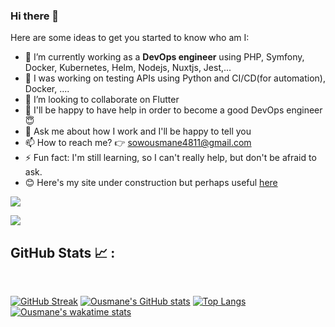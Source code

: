 ### Hi there 👋

Here are some ideas to get you started to know who am I:

- 🔭 I’m currently working as a **DevOps engineer**  using PHP, Symfony, Docker, Kubernetes, Helm, Nodejs, Nuxtjs, Jest,...
- 🌱 I was working on testing APIs using Python and CI/CD(for automation), Docker, ....
- 👯 I’m looking to collaborate on Flutter
- 🤔 I'll be happy to have help in order to become a good DevOps engineer 😇
- 💬 Ask me about how I work and I'll be happy to tell you
- 📫 How to reach me? 👉 sowousmane4811@gmail.com
- ⚡ Fun fact: I'm still learning, so I can't really help, but don't be afraid to ask. 
- 😊 Here's my site under construction but perhaps useful <a href="https://soowcode.github.io/">here</a>  


![](https://github-profile-summary-cards.vercel.app/api/cards/profile-details?username=sowousmane&theme=default)

![](https://github-profile-summary-cards.vercel.app/api/cards/stats?username=sowousmane&theme=default) [](https://github-profile-summary-cards.vercel.app/api/cards/repos-per-language?username=sowousmane&theme=default)



## GitHub Stats 📈 :

<br>

[![GitHub Streak](https://github-readme-streak-stats.herokuapp.com?user=sowousmane&theme=algolia&date_format=M%20j%5B%2C%20Y%5D)](https://git.io/streak-stats) [![Ousmane's GitHub stats](https://github-readme-stats.vercel.app/api?username=sowousmane&theme=algolia)](https://github.com/sowousmane/github-readme-stats) [![Top Langs](https://github-readme-stats.vercel.app/api/top-langs/?username=sowousmane&theme=algolia)](https://github.com/AnushkaWijegoonawardana97/github-readme-stats) [![Ousmane's wakatime stats](https://github-readme-stats.vercel.app/api/wakatime?username=sowousmane&theme=algolia)](https://github.com/WinterWolf97/github-readme-stats)

<br>
